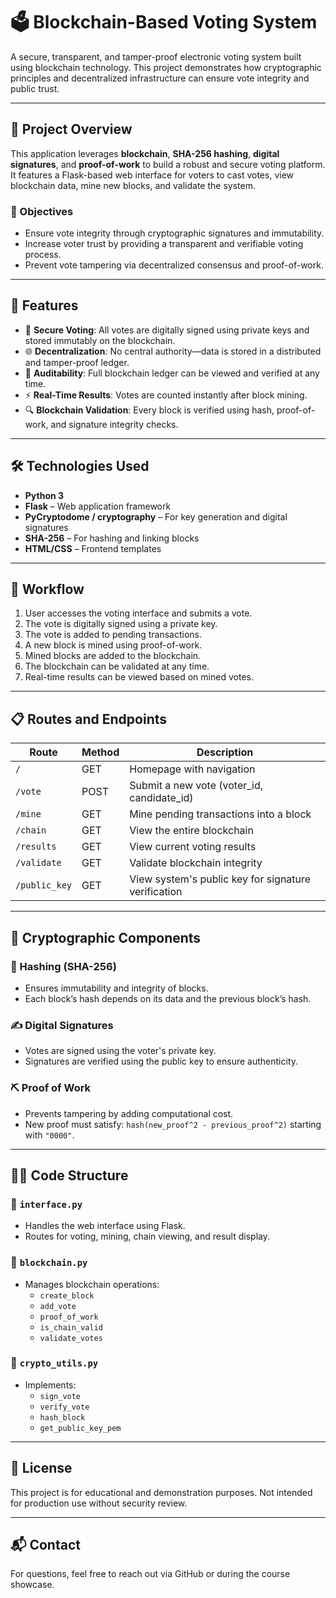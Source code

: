 # 🗳️ Blockchain-Based Voting System

A secure, transparent, and tamper-proof electronic voting system built using blockchain technology. This project demonstrates how cryptographic principles and decentralized infrastructure can ensure vote integrity and public trust.

---

## 📌 Project Overview

This application leverages **blockchain**, **SHA-256 hashing**, **digital signatures**, and **proof-of-work** to build a robust and secure voting platform. It features a Flask-based web interface for voters to cast votes, view blockchain data, mine new blocks, and validate the system.

### 🎯 Objectives
- Ensure vote integrity through cryptographic signatures and immutability.
- Increase voter trust by providing a transparent and verifiable voting process.
- Prevent vote tampering via decentralized consensus and proof-of-work.

---

## 🚀 Features

- 🔐 **Secure Voting**: All votes are digitally signed using private keys and stored immutably on the blockchain.
- 🌐 **Decentralization**: No central authority—data is stored in a distributed and tamper-proof ledger.
- 🧾 **Auditability**: Full blockchain ledger can be viewed and verified at any time.
- ⚡ **Real-Time Results**: Votes are counted instantly after block mining.
- 🔍 **Blockchain Validation**: Every block is verified using hash, proof-of-work, and signature integrity checks.

---

## 🛠️ Technologies Used

- **Python 3**
- **Flask** – Web application framework
- **PyCryptodome / cryptography** – For key generation and digital signatures
- **SHA-256** – For hashing and linking blocks
- **HTML/CSS** – Frontend templates

---

## 🔄 Workflow

1. User accesses the voting interface and submits a vote.
2. The vote is digitally signed using a private key.
3. The vote is added to pending transactions.
4. A new block is mined using proof-of-work.
5. Mined blocks are added to the blockchain.
6. The blockchain can be validated at any time.
7. Real-time results can be viewed based on mined votes.

---

## 📋 Routes and Endpoints

| Route | Method | Description |
|-------|--------|-------------|
| `/` | GET | Homepage with navigation |
| `/vote` | POST | Submit a new vote (voter_id, candidate_id) |
| `/mine` | GET | Mine pending transactions into a block |
| `/chain` | GET | View the entire blockchain |
| `/results` | GET | View current voting results |
| `/validate` | GET | Validate blockchain integrity |
| `/public_key` | GET | View system's public key for signature verification |

---

## 🔐 Cryptographic Components

### 🔗 Hashing (SHA-256)
- Ensures immutability and integrity of blocks.
- Each block’s hash depends on its data and the previous block’s hash.

### ✍️ Digital Signatures
- Votes are signed using the voter's private key.
- Signatures are verified using the public key to ensure authenticity.

### ⛏️ Proof of Work
- Prevents tampering by adding computational cost.
- New proof must satisfy: `hash(new_proof^2 - previous_proof^2)` starting with `"0000"`.

---

## 👩‍💻 Code Structure

### 📁 `interface.py`
- Handles the web interface using Flask.
- Routes for voting, mining, chain viewing, and result display.

### 📁 `blockchain.py`
- Manages blockchain operations:
  - `create_block`
  - `add_vote`
  - `proof_of_work`
  - `is_chain_valid`
  - `validate_votes`

### 📁 `crypto_utils.py`
- Implements:
  - `sign_vote`
  - `verify_vote`
  - `hash_block`
  - `get_public_key_pem`

---

## 📄 License

This project is for educational and demonstration purposes. Not intended for production use without security review.

---

## 📬 Contact

For questions, feel free to reach out via GitHub or during the course showcase.

